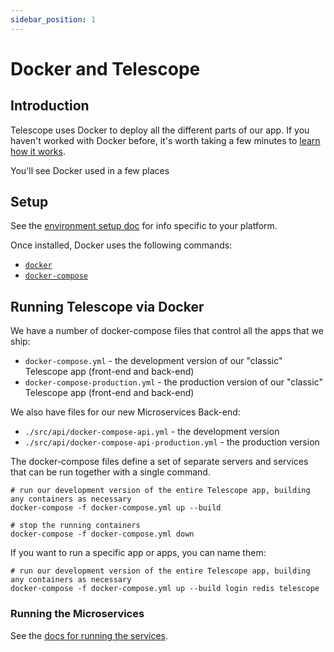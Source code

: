 ```yaml
---
sidebar_position: 1
---
```


# Docker and Telescope

## Introduction

Telescope uses Docker to deploy all the different parts of our app. If you haven't
worked with Docker before, it's worth taking a few minutes to [learn how it works](https://docs.docker.com/get-started/).

You'll see Docker used in a few places

## Setup

See the [environment setup doc](../getting-started/environment-setup.md) for info specific to your platform.

Once installed, Docker uses the following commands:

- [`docker`](https://docs.docker.com/engine/reference/commandline/cli/)
- [`docker-compose`](https://docs.docker.com/compose/reference/)

## Running Telescope via Docker

We have a number of docker-compose files that control all the apps that we ship:

- `docker-compose.yml` - the development version of our "classic" Telescope app (front-end and back-end)
- `docker-compose-production.yml` - the production version of our "classic" Telescope app (front-end and back-end)

We also have files for our new Microservices Back-end:

- `./src/api/docker-compose-api.yml` - the development version
- `./src/api/docker-compose-api-production.yml` - the production version

The docker-compose files define a set of separate servers and services that can
be run together with a single command.

```
# run our development version of the entire Telescope app, building any containers as necessary
docker-compose -f docker-compose.yml up --build

# stop the running containers
docker-compose -f docker-compose.yml down
```

If you want to run a specific app or apps, you can name them:

```
# run our development version of the entire Telescope app, building any containers as necessary
docker-compose -f docker-compose.yml up --build login redis telescope
```

### Running the Microservices

See the [docs for running the services](../getting-started/environment-setup.md).
